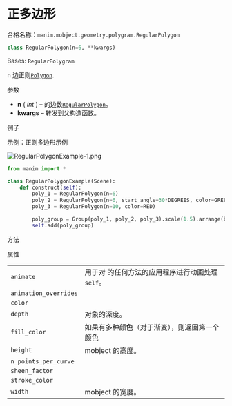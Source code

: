 # 正多边形

合格名称：`manim.mobject.geometry.polygram.RegularPolygon`

```py
class RegularPolygon(n=6, **kwargs)
```

Bases: `RegularPolygram`

n 边正则[`Polygon`]().

参数

- **n** ( _int_ ) – 的边数[`RegularPolygon`]()。
- **kwargs** – 转发到父构造函数。

例子

示例：正则多边形示例

![RegularPolygonExample-1.png](../static/RegularPolygonExample-1.png)

```py
from manim import *

class RegularPolygonExample(Scene):
    def construct(self):
        poly_1 = RegularPolygon(n=6)
        poly_2 = RegularPolygon(n=6, start_angle=30*DEGREES, color=GREEN)
        poly_3 = RegularPolygon(n=10, color=RED)

        poly_group = Group(poly_1, poly_2, poly_3).scale(1.5).arrange(buff=1)
        self.add(poly_group)
```


方法


属性

|||
|-|-|
`animate`|用于对 的任何方法的应用程序进行动画处理`self`。
`animation_overrides`|
`color`|
`depth`|对象的深度。
`fill_color`|如果有多种颜色（对于渐变），则返回第一个颜色
`height`|mobject 的高度。
`n_points_per_curve`|
`sheen_factor`|
`stroke_color`|
`width`|mobject 的宽度。
